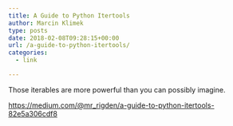 ```yaml
---
title: A Guide to Python Itertools
author: Marcin Klimek
type: posts
date: 2018-02-08T09:28:15+00:00
url: /a-guide-to-python-itertools/
categories:
  - link

---
```

<p id="m_-1765973282910883377inbox-inbox-51ce" class="m_-1765973282910883377inbox-inbox-graf m_-1765973282910883377inbox-inbox-graf--p m_-1765973282910883377inbox-inbox-graf-after--h3">
  Those iterables are more powerful than you can possibly imagine.
</p>

https://medium.com/@mr_rigden/a-guide-to-python-itertools-82e5a306cdf8